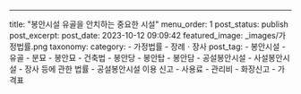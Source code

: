 ---
title: "봉안시설 유골을 안치하는 중요한 시설"
menu_order: 1
post_status: publish
post_excerpt: 
post_date: 2023-10-12 09:09:42
featured_image: _images/가정법률.png
taxonomy:
    category:
        - 가정법률
        - 장례ㆍ장사
    post_tag:
        -  봉안시설
        -  유골
        -  분묘
        -  봉안묘
        -  건축법
        -  봉안당
        -  봉안탑
        -  봉안담
        -  공설봉안시설
        -  사설봉안시설
        -  장사 등에 관한 법률
        -  공설봉안시설 이용 신고
        -  사용료
        -  관리비
        -  화장신고
        -  가격표
